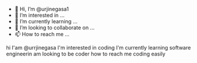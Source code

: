 - 👋 Hi, I’m @urjinegasa1
- 👀 I’m interested in ...
- 🌱 I’m currently learning ...
- 💞️ I’m looking to collaborate on ...
- 📫 How to reach me ...

<!---
urjinegasa1/urjinegasa1 is a ✨ special ✨ repository because its `README.md` (this file) appears on your GitHub profile.
You can click the Preview link to take a look at your changes.
--->
hi I'am @urrjinegasa
I'm interested in coding
I'm currently learning software engineerin
am looking to be coder
how to reach me coding easily
